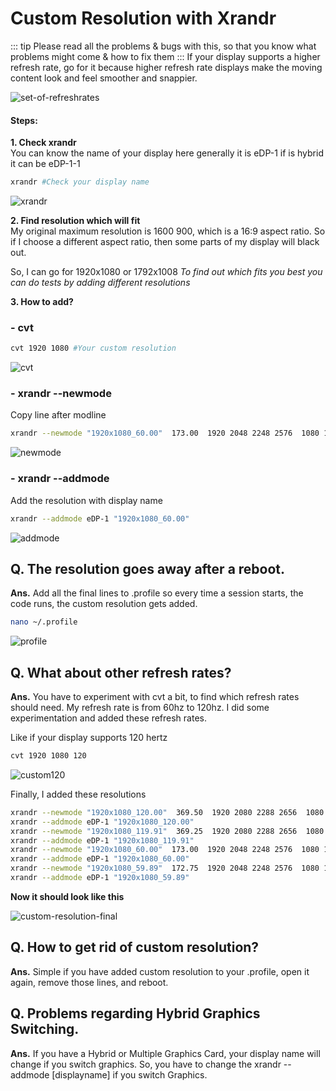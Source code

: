 # Custom Resolution with Xrandr
::: tip
Please read all the problems & bugs with this, so that you know what problems might come & how to fix them
:::
If your display supports a higher refresh rate, go for it because higher refresh rate displays make the moving content look and feel smoother and snappier.

![set-of-refreshrates](https://i.imgur.com/NQrnAYo.png)

#### Steps:

**1. Check xrandr**  
You can know the name of your display here generally it is eDP-1 if is hybrid it can be eDP-1-1

```sh
xrandr #Check your display name
```

![xrandr](https://i.imgur.com/QOM3hBH.png)

**2. Find resolution which will fit**  
My original maximum resolution is 1600 900, which is a 16:9 aspect ratio. So if I choose a different aspect ratio, then some parts of my display will black out.

So, I can go for 1920x1080 or 1792x1008
_To find out which fits you best you can do tests by adding different resolutions_

**3. How to add?**

### - cvt

```sh
cvt 1920 1080 #Your custom resolution
```

![cvt](https://i.imgur.com/7c6eZNt.png)

### - xrandr --newmode

Copy line after modline

```sh
xrandr --newmode "1920x1080_60.00"  173.00  1920 2048 2248 2576  1080 1083 1088 1120 -hsync +vsync
```

![newmode](https://i.imgur.com/6vKmqCP.png)

### - xrandr --addmode

Add the resolution with display name

```sh
xrandr --addmode eDP-1 "1920x1080_60.00"
```

![addmode](https://i.imgur.com/OjG2SuT.png)

## Q. The resolution goes away after a reboot.

**Ans.** Add all the final lines to .profile so every time a session starts, the code runs, the custom resolution gets added.

```sh
nano ~/.profile
```

![profile](https://i.imgur.com/0IZ7glD.png)

## Q. What about other refresh rates?

**Ans.** You have to experiment with cvt a bit, to find which refresh rates should need. My refresh rate is from 60hz to 120hz. I did some experimentation and added these refresh rates.

Like if your display supports 120 hertz

```sh
cvt 1920 1080 120
```

![custom120](https://i.imgur.com/XzPRUoZ.png)

Finally, I added these resolutions

```sh
xrandr --newmode "1920x1080_120.00"  369.50  1920 2080 2288 2656  1080 1083 1088 1160 -hsync +vsync
xrandr --addmode eDP-1 "1920x1080_120.00"
xrandr --newmode "1920x1080_119.91"  369.25  1920 2080 2288 2656  1080 1083 1088 1160 -hsync +vsync
xrandr --addmode eDP-1 "1920x1080_119.91"
xrandr --newmode "1920x1080_60.00"  173.00  1920 2048 2248 2576  1080 1083 1088 1120 -hsync +vsync
xrandr --addmode eDP-1 "1920x1080_60.00"
xrandr --newmode "1920x1080_59.89"  172.75  1920 2048 2248 2576  1080 1083 1088 1120 -hsync +vsync
xrandr --addmode eDP-1 "1920x1080_59.89"
```

**Now it should look like this**  

![custom-resolution-final](https://i.imgur.com/8xftL67.png)

## Q. How to get rid of custom resolution?

**Ans.** Simple if you have added custom resolution to your .profile, open it again, remove those lines, and reboot.

## Q. Problems regarding Hybrid Graphics Switching.

**Ans.** If you have a Hybrid or Multiple Graphics Card, your display name will change if you switch graphics. So, you have to change the xrandr --addmode [displayname] if you switch Graphics.
